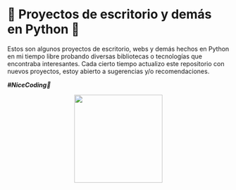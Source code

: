 # 🐍 Proyectos de escritorio y demás en Python 🐍

Estos son algunos proyectos de escritorio, webs y demás hechos en Python en mi tiempo libre probando diversas bibliotecas o tecnologías que encontraba interesantes.
Cada cierto tiempo actualizo este repositorio con nuevos proyectos, estoy abierto a sugerencias y/o recomendaciones.

***#NiceCoding🐍***

<p align="center" width="300">
 <img align="center" width="200" src="https://github.com/IgnacioB75/Practicas-web/assets/143235576/aadbd139-943a-42d8-90b3-d1524b515d85" /> 
</p>
